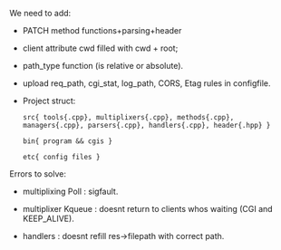We need to add:

* PATCH method functions+parsing+header

* client attribute cwd filled with cwd + root;

* path_type function (is relative or absolute).

* upload req_path, cgi_stat, log_path, CORS, Etag rules in configfile.

* Project struct:

      src{ tools{.cpp}, multiplixers{.cpp}, methods{.cpp}, managers{.cpp}, parsers{.cpp}, handlers{.cpp}, header{.hpp} }

      bin{ program && cgis }

      etc{ config files }


Errors to solve:

* multiplixing Poll : sigfault.

* multiplixer Kqueue : doesnt return to clients whos waiting (CGI and KEEP_ALIVE).

* handlers : doesnt refill res->filepath with correct path.
